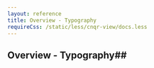 ```yaml
---
layout: reference
title: Overview - Typography
requireCss: /static/less/cnqr-view/docs.less
---
```


## Overview - Typography##
